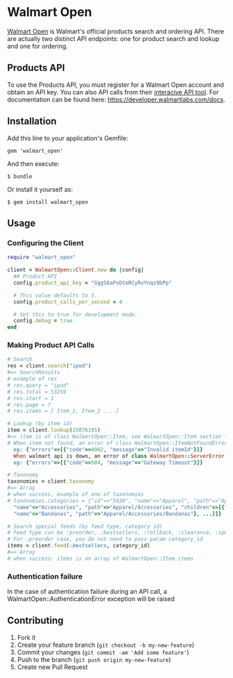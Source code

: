 # Walmart Open

[Walmart Open](https://developer.walmartlabs.com) is Walmart's official products search and ordering API. There are actually two distinct API endpoints: one for product search and lookup and one for ordering.

## Products API

To use the Products API, you must register for a Walmart Open account and obtain an API key. You can also API calls from their [interacive API tool](https://developer.walmartlabs.com/io-docs).  For documentation can be found here: https://developer.walmartlabs.com/docs.

## Installation

Add this line to your application's Gemfile:

    gem 'walmart_open'

And then execute:

    $ bundle

Or install it yourself as:

    $ gem install walmart_open

## Usage

### Configuring the Client
```ruby
require "walmart_open"

client = WalmartOpen::Client.new do |config|
  ## Product API
  config.product_api_key = "GggS6aPxDteRCyRxYnqz9bPp"

  # This value defaults to 5.
  config.product_calls_per_second = 4

  # Set this to true for development mode.
  config.debug = true
end
```

### Making Product API Calls
```ruby
# Search
res = client.search("ipod")
#=> SearchResults
# example of res
# res.query = "ipod"
# res.total = 53259
# res.start = 1
# res.page = ?
# res.items = [ Item_1, Item_2 ....]

# Lookup (by item id)
item = client.lookup(15076191)
#=> item is of class WalmartOpen::Item, see WalmartOpen::Item section for detail
# When item not found, an error of class WalmartOpen::ItemNotFoundError is thrown,
  eg: {"errors"=>[{"code"=>4002, "message"=>"Invalid itemId"}]}
  When walmart api is down, an error of class WalmartOpen::ServerError is thrown,
  eg: {"errors"=>[{"code"=>504, "message"=>"Gateway Timeout"}]}

# Taxonomy
taxonomies = client.taxonomy
#=> Array
# when success, example of one of taxonomies
# taxonomies.categories = {"id"=>"5438", "name"=>"Apparel", "path"=>"Apparel", "children"=>[{"id"=>"5438_426265",
  "name"=>"Accessories", "path"=>"Apparel/Accessories", "children"=>[{"id"=>"5438_426265_1043621",
  "name"=>"Bandanas", "path"=>"Apparel/Accessories/Bandanas"}, ...]]}

# Search special feeds (by feed type, category id)
# Feed type can be :preorder, :bestsellers, :rollback, :clearance, :specialbuy
# For :preorder case, you do not need to pass param category_id
items = client.feed(:bestsellers, category_id)
#=> Array
# when success: items is an array of WalmartOpen::Item items
```

### Authentication failure
In the case of authentication failure during an API call, a
WalmartOpen::AuthenticationError exception will be raised

## Contributing

1. Fork it
2. Create your feature branch (`git checkout -b my-new-feature`)
3. Commit your changes (`git commit -am 'Add some feature'`)
4. Push to the branch (`git push origin my-new-feature`)
5. Create new Pull Request
